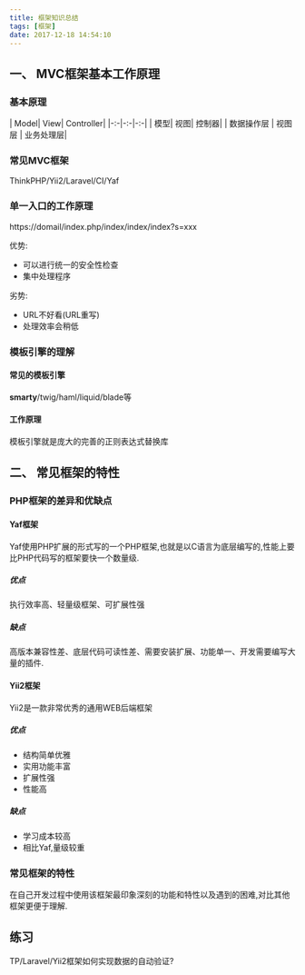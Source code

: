```yaml
---
title: 框架知识总结
tags: [框架]
date: 2017-12-18 14:54:10
---
```


## 一、 MVC框架基本工作原理
### 基本原理

| Model| View| Controller|
|-:-|-:-|-:-|
| 模型| 视图| 控制器|
| 数据操作层 | 视图层 | 业务处理层|
### 常见MVC框架
ThinkPHP/Yii2/Laravel/CI/Yaf
### 单一入口的工作原理

https://domail/index.php/index/index/index?s=xxx

优势:

- 可以进行统一的安全性检查
- 集中处理程序

劣势:

- URL不好看(URL重写)
- 处理效率会稍低
### 模板引擎的理解

#### 常见的模板引擎

**smarty**/twig/haml/liquid/blade等

#### 工作原理
模板引擎就是庞大的完善的正则表达式替换库
## 二、 常见框架的特性

### PHP框架的差异和优缺点
#### Yaf框架

Yaf使用PHP扩展的形式写的一个PHP框架,也就是以C语言为底层编写的,性能上要比PHP代码写的框架要快一个数量级.

##### 优点

执行效率高、轻量级框架、可扩展性强

##### 缺点

高版本兼容性差、底层代码可读性差、需要安装扩展、功能单一、开发需要编写大量的插件.

#### Yii2框架
Yii2是一款非常优秀的通用WEB后端框架
##### 优点

- 结构简单优雅
- 实用功能丰富
- 扩展性强
- 性能高

##### 缺点

- 学习成本较高
- 相比Yaf,量级较重

### 常见框架的特性

在自己开发过程中使用该框架最印象深刻的功能和特性以及遇到的困难,对比其他框架更便于理解.

## 练习

TP/Laravel/Yii2框架如何实现数据的自动验证?